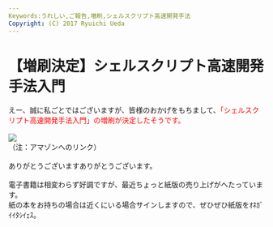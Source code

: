 ```yaml
---
Keywords:うれしい,ご報告,増刷,シェルスクリプト高速開発手法
Copyright: (C) 2017 Ryuichi Ueda
---
```

# 【増刷決定】シェルスクリプト高速開発手法入門
えー、誠に私ごとではございますが、皆様のおかげをもちまして、<span style="color:red">「シェルスクリプト高速開発手法入門」の増刷が決定したそうです。</span><br />
<br />
<a href="http://www.amazon.co.jp/gp/product/4048660683/ref=as_li_ss_il?ie=UTF8&camp=247&creative=7399&creativeASIN=4048660683&linkCode=as2&tag=ryuichiueda-22"><img border="0" src="http://ws-fe.amazon-adsystem.com/widgets/q?_encoding=UTF8&ASIN=4048660683&Format=_SL250_&ID=AsinImage&MarketPlace=JP&ServiceVersion=20070822&WS=1&tag=ryuichiueda-22" ></a><img src="http://ir-jp.amazon-adsystem.com/e/ir?t=ryuichiueda-22&l=as2&o=9&a=4048660683" width="1" height="1" border="0" alt="" style="border:none !important; margin:0px !important;" /><br />
（注：アマゾンへのリンク）<br />
<br />
ありがとうございますありがとうございます。<br />
<br />
電子書籍は相変わらず好調ですが、最近ちょっと紙版の売り上げがへたっています。<br />
紙の本をお持ちの場合は近くにいる場合サインしますので、ぜひぜひ紙版をｵﾈｶﾞｲｲﾀｼｲｪｽ。
